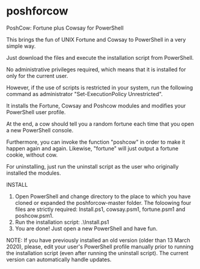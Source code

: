 # poshforcow

PoshCow: Fortune plus Cowsay for PowerShell

This brings the fun of UNIX Fortune and Cowsay to PowerShell in a very simple way.

Just download the files and execute the installation script from PowerShell.

No administrative privileges required, which means that it is installed for only for the current user.

However, if the use of scripts is restricted in your system, run the following command as administrator "Set-ExecutionPolicy Unrestricted".

It installs the Fortune, Cowsay and Poshcow modules and modifies your PowerShell user profile.

At the end, a cow should tell you a random fortune each time that you open a new PowerShell console.

Furthermore, you can invoke the function "poshcow" in order to make it happen again and again. Likewise, "fortune" will just output a fortune cookie, without cow.

For uninstalling, just run the uninstall script as the user who originally installed the modules.

INSTALL

1. Open PowerShell and change directory to the place to which you have cloned or expanded the poshforcow-master folder. The foloowing four files are strictly required: Install.ps1, cowsay.psm1, fortune.psm1 and poshcow.psm1.
2. Run the installation script:
   .\Install.ps1
3. You are done! Just open a new PowerShell and have fun. 

NOTE: If you have previously installed an old version (older than 13 March 2020), please, edit your user's PowerShell profile manually prior to running the installation script (even after running the uninstall script). The current version can automatically handle updates. 
